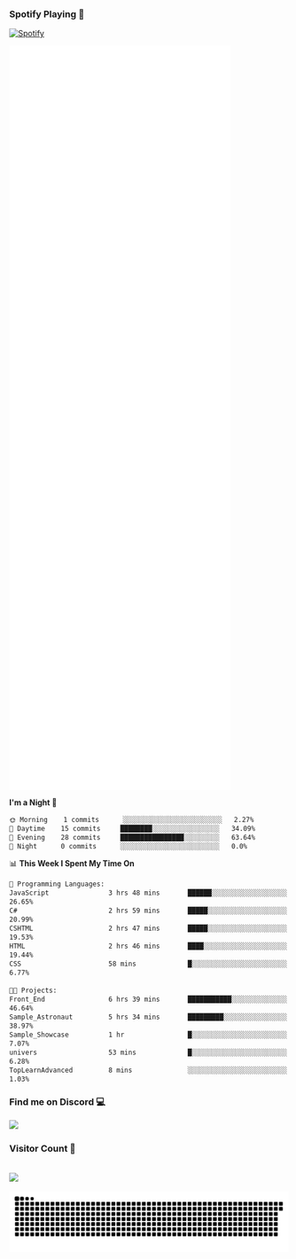 ### Spotify Playing 🎵
[![Spotify](https://spotify-livestats-callme-milad.vercel.app/api/spotify)](https://open.spotify.com/user/314mrt6dxn5cqoxklh3thbwlr6by)

<img align="center" src="/github-metrics.svg" alt="Metrics" width="400">

<!--START_SECTION:waka-->
**I'm a Night 🦉** 

```text
🌞 Morning    1 commits      ░░░░░░░░░░░░░░░░░░░░░░░░░   2.27% 
🌆 Daytime    15 commits     ████████░░░░░░░░░░░░░░░░░   34.09% 
🌃 Evening    28 commits     ████████████████░░░░░░░░░   63.64% 
🌙 Night      0 commits      ░░░░░░░░░░░░░░░░░░░░░░░░░   0.0%

```


📊 **This Week I Spent My Time On** 

```text
💬 Programming Languages: 
JavaScript               3 hrs 48 mins       ██████░░░░░░░░░░░░░░░░░░░   26.65% 
C#                       2 hrs 59 mins       █████░░░░░░░░░░░░░░░░░░░░   20.99% 
CSHTML                   2 hrs 47 mins       █████░░░░░░░░░░░░░░░░░░░░   19.53% 
HTML                     2 hrs 46 mins       ████░░░░░░░░░░░░░░░░░░░░░   19.44% 
CSS                      58 mins             █░░░░░░░░░░░░░░░░░░░░░░░░   6.77%

🐱‍💻 Projects: 
Front_End                6 hrs 39 mins       ███████████░░░░░░░░░░░░░░   46.64% 
Sample_Astronaut         5 hrs 34 mins       █████████░░░░░░░░░░░░░░░░   38.97% 
Sample_Showcase          1 hr                █░░░░░░░░░░░░░░░░░░░░░░░░   7.07% 
univers                  53 mins             █░░░░░░░░░░░░░░░░░░░░░░░░   6.28% 
TopLearnAdvanced         8 mins              ░░░░░░░░░░░░░░░░░░░░░░░░░   1.03%

```


<!--END_SECTION:waka-->

### Find me on Discord 💻
<a href="https://discord.gg/t4DwTxa8KA" rel="nofollow"> 
  <img src="https://discord.c99.nl/widget/theme-3/977957889358573609.png" data-canonical-src="https://discord.c99.nl/widget/theme-3/977957889358573609.png" style="max-width: 100%;"></a>

### Visitor Count 🔢
<p align="left"> 
  <br>
  <img src="https://profile-counter.glitch.me/callme-devil/count.svg" />
</p>

<img src="https://github.com/callme-devil/callme-devil/blob/output/github-contribution-grid-snake.svg" alt="snake" style="max-width: 100%;">
